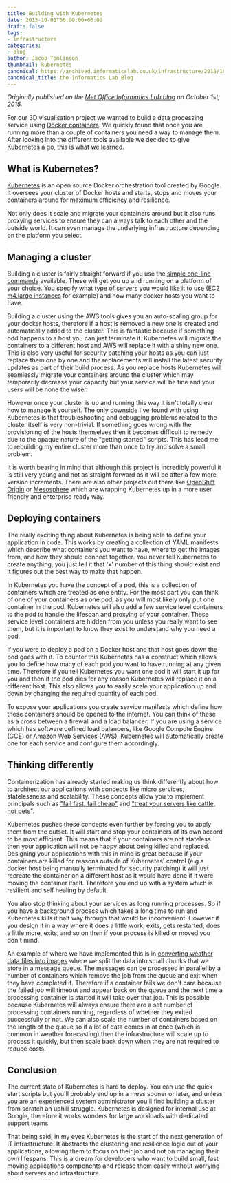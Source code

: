 ```yaml
---
title: Building with Kubernetes
date: 2015-10-01T00:00:00+00:00
draft: false
tags:
- infrastructure
categories:
- blog
author: Jacob Tomlinson
thumbnail: kubernetes
canonical: https://archived.informaticslab.co.uk/infrastructure/2015/10/01/building-with-kubernetes.html
canonical_title: the Informatics Lab Blog
---
```


_Originally published on the [Met Office Informatics Lab blog](https://archived.informaticslab.co.uk/infrastructure/2015/10/01/building-with-kubernetes.html) on October 1st, 2015._

For our 3D visualisation project we wanted to build a data processing service using [Docker containers][lab-school-docker]. We quickly found that once you are running more than a couple of containers you need a way to manage them. After looking into the different tools available we decided to give [Kubernetes][kubernetes] a go, this is what we learned.

## What is Kubernetes?

[Kubernetes][kubernetes] is an open source Docker orchestration tool created by Google. It oversees your cluster of Docker hosts and starts, stops and moves your containers around for maximum efficiency and resilience.

Not only does it scale and migrate your containers around but it also runs proxying services to ensure they can always talk to each other and the outside world. It can even manage the underlying infrastructure depending on the platform you select.

## Managing a cluster

Building a cluster is fairly straight forward if you use the [simple one-line commands][kube-getting-started] available. These will get you up and running on a platform of your choice. You specify what type of servers you would like it to use ([EC2 m4.large instances][aws-ec2-m4] for example) and how many docker hosts you want to have.

Building a cluster using the AWS tools gives you an auto-scaling group for your docker hosts, therefore if a host is removed a new one is created and automatically added to the cluster. This is fantastic because if something odd happens to a host you can just terminate it. Kubernetes will migrate the containers to a different host and AWS will replace it with a shiny new one. This is also very useful for security patching your hosts as you can just replace them one by one and the replacements will install the latest security updates as part of their build process. As you replace hosts Kubernetes will seamlessly migrate your containers around the cluster which may temporarily decrease your capacity but your service will be fine and your users will be none the wiser.

However once your cluster is up and running this way it isn't totally clear how to manage it yourself. The only downside I've found with using Kubernetes is that troubleshooting and debugging problems related to the cluster itself is very non-trivial. If something goes wrong with the provisioning of the hosts themselves then it becomes difficult to remedy due to the opaque nature of the "getting started" scripts. This has lead me to rebuilding my entire cluster more than once to try and solve a small problem.

It is worth bearing in mind that although this project is incredibly powerful it is still very young and not as straight forward as it will be after a few more version increments. There are also other projects out there like [OpenShift Origin][openshift-origin] or [Mesosphere][mesosphere] which are wrapping Kubernetes up in a more user friendly and enterprise ready way.

## Deploying containers

The really exciting thing about Kubernetes is being able to define your application in code. This works by creating a collection of YAML manifests which describe what containers you want to have, where to get the images from, and how they should connect together. You never tell Kubernetes to create anything, you just tell it that 'x' number of this thing should exist and it figures out the best way to make that happen.

In Kubernetes you have the concept of a pod, this is a collection of containers which are treated as one entity. For the most part you can think of one of your containers as one pod, as you will most likely only put one container in the pod. Kubernetes will also add a few service level containers to the pod to handle the lifespan and proxying of your container. These service level containers are hidden from you unless you really want to see them, but it is important to know they exist to understand why you need a pod.

If you were to deploy a pod on a Docker host and that host goes down the pod goes with it. To counter this Kubernetes has a construct which allows you to define how many of each pod you want to have running at any given time. Therefore if you tell Kubernetes you want one pod it will start it up for you and then if the pod dies for any reason Kubernetes will replace it on a different host. This also allows you to easily scale your application up and down by changing the required quantity of each pod.

To expose your applications you create service manifests which define how these containers should be opened to the internet. You can think of these as a cross between a firewall and a load balancer. If you are using a service which has software defined load balancers, like Google Compute Engine (GCE) or Amazon Web Services (AWS), Kubernetes will automatically create one for each service and configure them accordingly.

## Thinking differently

Containerization has already started making us think differently about how to architect our applications with concepts like micro services, statelessness and scalability. These concepts allow you to implement principals such as ["fail fast, fail cheap"][fail-fast-fail-cheap] and ["treat your servers like cattle, not pets"][cattle-not-pets].

Kubernetes pushes these concepts even further by forcing you to apply them from the outset. It will start and stop your containers of its own accord to be most efficient. This means that if your containers are not stateless then your application will not be happy about being killed and replaced. Designing your applications with this in mind is great because if your containers are killed for reasons outside of Kubernetes' control (e.g a docker host being manually terminated for security patching) it will just recreate the container on a different host as it would have done if it were moving the container itself. Therefore you end up with a system which is resilient and self healing by default.

You also stop thinking about your services as long running processes. So if you have a background process which takes a long time to run and Kubernetes kills it half way through that would be inconvenient. However if you design it in a way where it does a little work, exits, gets restarted, does a little more, exits, and so on then if your process is killed or moved you don't mind.

An example of where we have implemented this is in [converting weather data files into images][data-encoding] where we split the data into small chunks that we store in a message queue. The messages can be processed in parallel by a number of containers which remove the job from the queue and exit when they have completed it. Therefore if a container fails we don't care because the failed job will timeout and appear back on the queue and the next time a processing container is started it will take over that job. This is possible because Kubernetes will always ensure there are a set number of processing containers running, regardless of whether they exited successfully or not. We can also scale the number of containers based on the length of the queue so if a lot of data comes in at once (which is common in weather forecasting) then the infrastructure will scale up to process it quickly, but then scale back down when they are not required to reduce costs.

## Conclusion

The current state of Kubernetes is hard to deploy. You can use the quick start scripts but you'll probably end up in a mess sooner or later, and unless you are an experienced system administrator you'll find building a cluster from scratch an uphill struggle. Kubernetes is designed for internal use at Google, therefore it works wonders for large workloads with dedicated support teams.

That being said, in my eyes Kubernetes is the start of the next generation of IT infrastructure. It abstracts the clustering and resilience logic out of your applications, allowing them to focus on their job and not on managing their own lifespans. This is a dream for developers who want to build small, fast moving applications components and release them easily without worrying about servers and infrastructure.


[aws-ec2-m4]: https://aws.amazon.com/ec2/instance-types/#M3
[cattle-not-pets]: http://www.lauradhamilton.com/servers-pets-versus-cattle
[data-encoding]: http://www.informaticslab.co.uk/technical/2015/10/05/data-encoding.html
[fail-fast-fail-cheap]: http://blog.flux7.com/3-strategies-to-fail-fast-fail-cheap-get-agile
[kubernetes]: http://kubernetes.io/
[kube-getting-started]: http://kubernetes.io/docs/user-guide/walkthrough/
[lab-school-docker]: http://www.informaticslab.co.uk/lab-school/2015/06/24/lab-school-docker.html
[mesosphere]: https://mesosphere.com/
[openshift-origin]: http://www.openshift.org/
